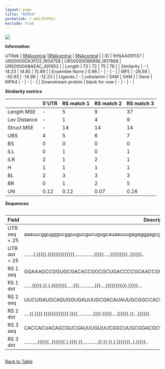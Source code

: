 ```yaml
---
layout: page
title: "RIPK4"
permalink: /_mds/RIPK4/
exclude: true
---
```




![](../../alns_9.28.22/aln_5HSAA091137_0.951.png?raw=true)


**Information**
<div style="overflow-x:auto;" markdown="block>
| | 5'UTR       | RS match 1   | RS match 2  | RS match 3 |
| ---- | ----------- | ----------- | ----------- | ----------- |
| Link | <a href="http://utrdb.ba.itb.cnr.it/getutr/5HSAA091137/1" target="_blank" rel="noopener noreferrer">UTRdb</a>   | <a href="https://rnacentral.org/rna/URS0000DA3FD3/1804758" target="_blank" rel="noopener noreferrer">RNAcentral</a>     |<a href="https://rnacentral.org/rna/URS0000DB6896/1817868" target="_blank" rel="noopener noreferrer">RNAcentral</a>  | <a href="https://rnacentral.org/rna/URS0000ABAEAC/491952" target="_blank" rel="noopener noreferrer">RNAcentral</a>   |
| ID | 5HSAA091137     | URS0000DA3FD3_1804758     | URS0000DB6896_1817868     | URS0000ABAEAC_491952     |
| Length | 73     |  72    | 75   |  76    |
| Similarity | - | 14.23 | 14.85 | 15.99 |
| Ensemble Norm | 0.98 | - | - | - |
| MFE | -26.59 | -30.93 | -14.98 | -12.23 |
| Ligands | - | cobalamin | SAM | SAM |
| Gene | RIPK4 | - | - | - |
| Downstream protein | blank for now    |    -    | -  | - |
</div>

**Similarity metrics**

| | 5'UTR       | RS match 1   | RS match 2  | RS match 3 |
| ---- | ----------- | ----------- | ----------- | ----------- |
| Length MSE | - | 5 | 9 | 37 |
| Lev Distance | - | 1 | 4 | 9 |
| Struct MSE | - | 14 | 14 | 14 |
| UBS| 4 | 5 | 6 | 7 |
| BS | 0 | 0 | 0 | 0 |
| ILL | 0 | 1 | 0 | 1 |
| ILR | 2 | 1 | 2 | 1 |
| H | 1 | 1 | 1 | 1 |
| BL | 2 | 3 | 3 | 3 |
| BR | 0 | 1 | 2 | 5 |
| UN | 0.12 | 0.12 | 0.07 | 0.16 |

**Sequences**


<div style="overflow-x:auto;">

<table>
<colgroup>
<col width="30%" />
<col width="70%" />
</colgroup>
<thead>
<tr class="header">
<th>Field</th>
<th>Description</th>
</tr>
</thead>
<tbody>
<tr>
<td markdown="span">UTR seq + 25 </td>
<td markdown="span"> aaauucggugggucgguugucgucugugcauaauuugagagggagcgcATGGAGGGCGACGGCGGGACCCCAT </td>
</tr>
<tr>
<td markdown="span">UTR dot + 25  </td>
<td markdown="span"> .......(.(((((.((((((((((((((...............))))).....)))))))))..))))))..
</td>
</tr>


<tr>
<td markdown="span">RS 1 seq </td>
<td markdown="span"> GGAAAGCCGGUGCGACACCGGCGCUGACCCCGCAACCGUGAGCCCGCGCCCAGGCGCCGGGCGAGCCGGACC
</td>
</tr>


<tr>
<td markdown="span">RS 1 dot </td>
<td markdown="span"> ......(((((.((.(.((((((((.....(((............)))....))))))))))).)))))...
</td>
</tr>


<tr>
<td markdown="span">RS 2 seq </td>
<td markdown="span"> UUCUGAUGCAGUGGUGAUUUGCGACAUAUUGCGGCCACUCUAAAUAAGUCGCUAAAAAGUCAAUCUGGUUGCUCC
</td>
</tr>


<tr>
<td markdown="span">RS 2 dot </td>
<td markdown="span"> ....((.((((.(((((((((((((.((((............)))).)))))....)))))).))...)))))).
</td>
</tr>


<tr>
<td markdown="span">RS 3 seq </td>
<td markdown="span"> CACCACUACAGCGUCGAUUUGUUUCGGCUUGCGGACGCUAUAUAAAAUCAGCUAAACAGAAGCAGCACAGAUGCCU
</td>
</tr>


<tr>
<td markdown="span">RS 3 dot </td>
<td markdown="span"> ..........((((((..(((((((.(.((((.((............)).)).)).).)))))))..).)))))..
</td>
</tr>

</tbody>
</table>


</div>


[Back to Table](../../display)

